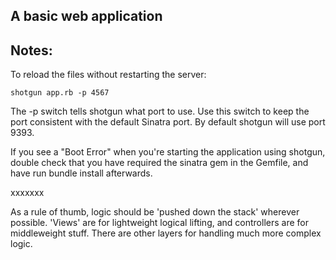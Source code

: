 A basic web application
------------------------




Notes:
------
To reload the files without restarting the server:

`shotgun app.rb -p 4567`

The -p switch tells shotgun what port to use. Use this switch to keep the port consistent with the default Sinatra port. By default shotgun will use port 9393.

If you see a "Boot Error" when you're starting the application using shotgun, double check that you have required the sinatra gem in the Gemfile, and have run bundle install afterwards.

xxxxxxx

As a rule of thumb, logic should be 'pushed down the stack' wherever possible. 'Views' are for lightweight logical lifting, and controllers are for middleweight stuff. There are other layers for handling much more complex logic.
